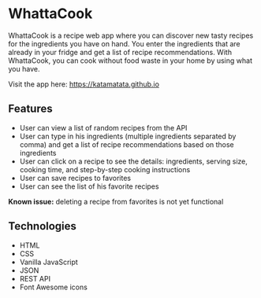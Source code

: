 # WhattaCook

WhattaCook is a recipe web app where you can discover new tasty recipes for the ingredients you have on hand. You enter the ingredients that are already in your fridge and get a list of recipe recommendations. With WhattaCook, you can cook without food waste in your home by using what you have. 

Visit the app here: https://katamatata.github.io

## Features

* User can view a list of random recipes from the API
* User can type in his ingredients (multiple ingredients separated by comma) and get a list of recipe recommendations based on those ingredients
* User can click on a recipe to see the details: ingredients, serving size, cooking time, and step-by-step cooking instructions 
* User can save recipes to favorites 
* User can see the list of his favorite recipes

**Known issue:** deleting a recipe from favorites is not yet functional

## Technologies
* HTML 
* CSS
* Vanilla JavaScript
* JSON
* REST API
* Font Awesome icons
